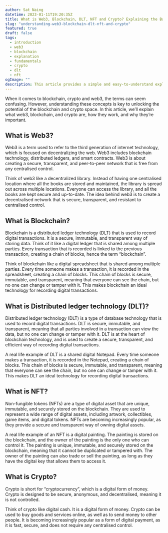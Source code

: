 ```yaml
---
author: Sat Naing
datetime: 2023-01-11T19:20:35Z
title: What is Web3, Blockchain, DLT, NFT and Crypto? Explaining the Basics
slug: "understanding-web3-blockchain-dlt-nft-and-crypto"
featured: true
draft: false
tags:
  - introduction
  - web3
  - blockchain
  - explanation
  - fundamentals
  - crypto
  - dlt
  - nft
ogImage: ""
description: This article provides a simple and easy-to-understand explanation of web3, blockchain, dlt, nft and crypto for non-technical audiences.
---
```


When it comes to blockchain, crypto and web3, the terms can seem confusing. However, understanding these concepts is key to unlocking the potential of the blockchain and crypto space. In this article, we’ll explain what web3, blockchain, and crypto are, how they work, and why they’re important.

## What is Web3?

Web3 is a term used to refer to the third generation of internet technology, which is focused on decentralizing the web. Web3 includes blockchain technology, distributed ledgers, and smart contracts. Web3 is about creating a secure, transparent, and peer-to-peer network that is free from any centralised control.

Think of web3 like a decentralized library. Instead of having one centralised location where all the books are stored and maintained, the library is spread out across multiple locations. Everyone can access the library, and all the books are kept secure and up-to-date. The idea behind web3 is to create a decentralised network that is secure, transparent, and resistant to centralised control.

## What is Blockchain?

Blockchain is a distributed ledger technology (DLT) that is used to record digital transactions. It is a secure, immutable, and transparent way of storing data. Think of it like a digital ledger that is shared among multiple parties. Every transaction that is recorded is linked to the previous transaction, creating a chain of blocks, hence the term “blockchain”.

Think of blockchain like a digital spreadsheet that is shared among multiple parties. Every time someone makes a transaction, it is recorded in the spreadsheet, creating a chain of blocks. This chain of blocks is secure, immutable, and transparent, meaning that everyone can see the chain, but no one can change or tamper with it. This makes blockchain an ideal technology for recording digital transactions.

## What is Distributed ledger technology (DLT)?

Distributed ledger technology (DLT) is a type of database technology that is used to record digital transactions. DLT is secure, immutable, and transparent, meaning that all parties involved in a transaction can view the data, but no one can change or tamper with it. DLT is at the heart of blockchain technology, and is used to create a secure, transparent, and efficient way of recording digital transactions.

A real life example of DLT is a shared digital Notepad. Every time someone makes a transaction, it is recorded in the Notepad, creating a chain of blocks. This chain of blocks is secure, immutable, and transparent, meaning that everyone can see the chain, but no one can change or tamper with it. This makes DLT an ideal technology for recording digital transactions.

## What is NFT?

Non-fungible tokens (NFTs) are a type of digital asset that are unique, immutable, and securely stored on the blockchain. They are used to represent a wide range of digital assets, including artwork, collectibles, game items, and digital tokens. NFTs are becoming increasingly popular, as they provide a secure and transparent way of owning digital assets.

A real life example of an NFT is a digital painting. The painting is stored on the blockchain, and the owner of the painting is the only one who can control it. The painting is unique, immutable, and securely stored on the blockchain, meaning that it cannot be duplicated or tampered with. The owner of the painting can also trade or sell the painting, as long as they have the digital key that allows them to access it.

## What is Crypto?

Crypto is short for “cryptocurrency”, which is a digital form of money. Crypto is designed to be secure, anonymous, and decentralised, meaning it is not controlled.

Think of crypto like digital cash. It is a digital form of money. Crypto can be used to buy goods and services online, as well as to send money to other people. It is becoming increasingly popular as a form of digital payment, as it is fast, secure, and does not require any centralised control.

